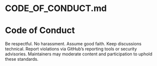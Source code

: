 # CODE_OF_CONDUCT.md
# Code of Conduct
Be respectful. No harassment. Assume good faith. Keep discussions technical.
Report violations via GitHub’s reporting tools or security advisories.
Maintainers may moderate content and participation to uphold these standards.
